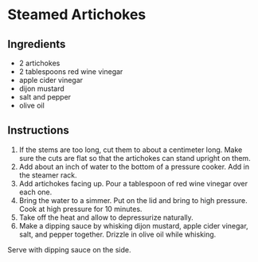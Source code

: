 # Steamed Artichokes

## Ingredients

- 2 artichokes
- 2 tablespoons red wine vinegar
- apple cider vinegar
- dijon mustard
- salt and pepper
- olive oil

## Instructions

1. If the stems are too long, cut them to about a centimeter long. Make sure the cuts are flat so that the artichokes can stand upright on them.
2. Add about an inch of water to the bottom of a pressure cooker. Add in the steamer rack.
3. Add artichokes facing up. Pour a tablespoon of red wine vinegar over each one.
4. Bring the water to a simmer. Put on the lid and bring to high pressure. Cook at high pressure for 10 minutes.
5. Take off the heat and allow to depressurize naturally.
6. Make a dipping sauce by whisking dijon mustard, apple cider vinegar, salt, and pepper together. Drizzle in olive oil while whisking.

Serve with dipping sauce on the side.
